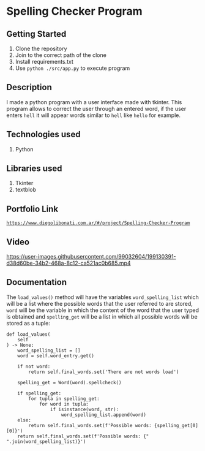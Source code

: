 # Spelling Checker Program

## Getting Started

1. Clone the repository
2. Join to the correct path of the clone
3. Install requirements.txt
4. Use `python ./src/app.py` to execute program

## Description

I made a python program with a user interface made with tkinter. This program allows to correct the user through an entered word, if the user enters `hell` it will appear words similar to `hell` like `hello` for example.

## Technologies used

1. Python

## Libraries used

1. Tkinter
2. textblob

## Portfolio Link

[`https://www.diegolibonati.com.ar/#/project/Spelling-Checker-Program`](https://www.diegolibonati.com.ar/#/project/Spelling-Checker-Program)

## Video

https://user-images.githubusercontent.com/99032604/199130391-d38d60be-34b2-468a-8c12-ca521ac0b685.mp4

## Documentation

The `load_values()` method will have the variables `word_spelling_list` which will be a list where the possible words that the user referred to are stored, `word` will be the variable in which the content of the word that the user typed is obtained and `spelling_get` will be a list in which all possible words will be stored as a tuple:

```
def load_values(
    self
) -> None:
    word_spelling_list = []
    word = self.word_entry.get()

    if not word:
        return self.final_words.set('There are not words load')
    
    spelling_get = Word(word).spellcheck()

    if spelling_get:
        for tupla in spelling_get:
            for word in tupla:
                if isinstance(word, str):
                    word_spelling_list.append(word)
    else:
        return self.final_words.set(f'Possible words: {spelling_get[0][0]}')
    return self.final_words.set(f'Possible words: {" ".join(word_spelling_list)}')
```
